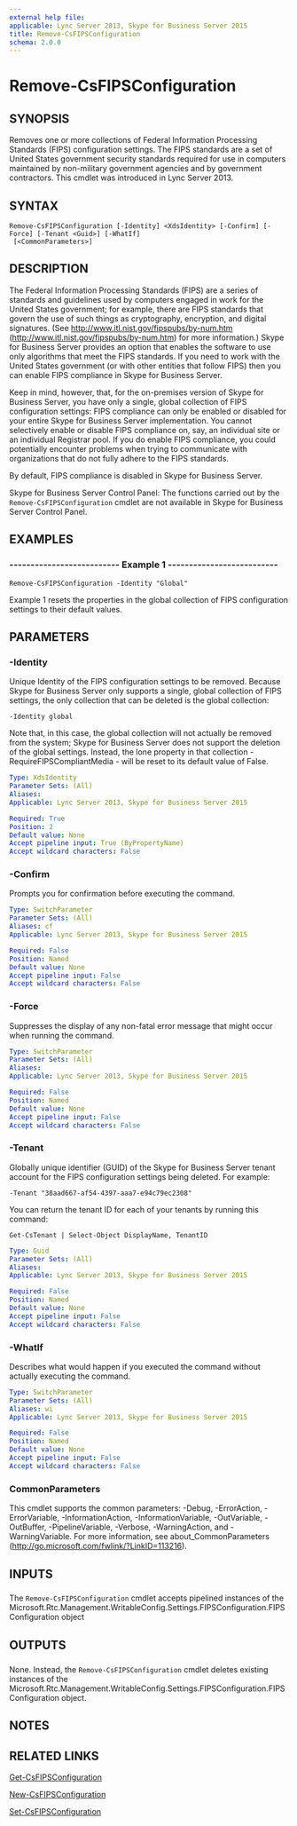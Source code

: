 ```yaml
---
external help file: 
applicable: Lync Server 2013, Skype for Business Server 2015
title: Remove-CsFIPSConfiguration
schema: 2.0.0
---
```


# Remove-CsFIPSConfiguration

## SYNOPSIS
Removes one or more collections of Federal Information Processing Standards (FIPS) configuration settings.
The FIPS standards are a set of United States government security standards required for use in computers maintained by non-military government agencies and by government contractors.
This cmdlet was introduced in Lync Server 2013.


## SYNTAX

```
Remove-CsFIPSConfiguration [-Identity] <XdsIdentity> [-Confirm] [-Force] [-Tenant <Guid>] [-WhatIf]
 [<CommonParameters>]
```

## DESCRIPTION
The Federal Information Processing Standards (FIPS) are a series of standards and guidelines used by computers engaged in work for the United States government; for example, there are FIPS standards that govern the use of such things as cryptography, encryption, and digital signatures.
(See http://www.itl.nist.gov/fipspubs/by-num.htm (http://www.itl.nist.gov/fipspubs/by-num.htm) for more information.) Skype for Business Server provides an option that enables the software to use only algorithms that meet the FIPS standards.
If you need to work with the United States government (or with other entities that follow FIPS) then you can enable FIPS compliance in Skype for Business Server.

Keep in mind, however, that, for the on-premises version of Skype for Business Server, you have only a single, global collection of FIPS configuration settings: FIPS compliance can only be enabled or disabled for your entire Skype for Business Server implementation.
You cannot selectively enable or disable FIPS compliance on, say, an individual site or an individual Registrar pool.
If you do enable FIPS compliance, you could potentially encounter problems when trying to communicate with organizations that do not fully adhere to the FIPS standards.

By default, FIPS compliance is disabled in Skype for Business Server.

Skype for Business Server Control Panel: The functions carried out by the `Remove-CsFIPSConfiguration` cmdlet are not available in Skype for Business Server Control Panel.


## EXAMPLES

### -------------------------- Example 1 --------------------------
```
Remove-CsFIPSConfiguration -Identity "Global"
```

Example 1 resets the properties in the global collection of FIPS configuration settings to their default values.


## PARAMETERS

### -Identity
Unique Identity of the FIPS configuration settings to be removed.
Because Skype for Business Server only supports a single, global collection of FIPS settings, the only collection that can be deleted is the global collection:

`-Identity global`

Note that, in this case, the global collection will not actually be removed from the system; Skype for Business Server does not support the deletion of the global settings.
Instead, the lone property in that collection - RequireFIPSCompliantMedia - will be reset to its default value of False.


```yaml
Type: XdsIdentity
Parameter Sets: (All)
Aliases: 
Applicable: Lync Server 2013, Skype for Business Server 2015

Required: True
Position: 2
Default value: None
Accept pipeline input: True (ByPropertyName)
Accept wildcard characters: False
```

### -Confirm
Prompts you for confirmation before executing the command.

```yaml
Type: SwitchParameter
Parameter Sets: (All)
Aliases: cf
Applicable: Lync Server 2013, Skype for Business Server 2015

Required: False
Position: Named
Default value: None
Accept pipeline input: False
Accept wildcard characters: False
```

### -Force
Suppresses the display of any non-fatal error message that might occur when running the command.

```yaml
Type: SwitchParameter
Parameter Sets: (All)
Aliases: 
Applicable: Lync Server 2013, Skype for Business Server 2015

Required: False
Position: Named
Default value: None
Accept pipeline input: False
Accept wildcard characters: False
```

### -Tenant
Globally unique identifier (GUID) of the Skype for Business Server tenant account for the FIPS configuration settings being deleted.
For example:

`-Tenant "38aad667-af54-4397-aaa7-e94c79ec2308"`

You can return the tenant ID for each of your tenants by running this command:

`Get-CsTenant | Select-Object DisplayName, TenantID`


```yaml
Type: Guid
Parameter Sets: (All)
Aliases: 
Applicable: Lync Server 2013, Skype for Business Server 2015

Required: False
Position: Named
Default value: None
Accept pipeline input: False
Accept wildcard characters: False
```

### -WhatIf
Describes what would happen if you executed the command without actually executing the command.

```yaml
Type: SwitchParameter
Parameter Sets: (All)
Aliases: wi
Applicable: Lync Server 2013, Skype for Business Server 2015

Required: False
Position: Named
Default value: None
Accept pipeline input: False
Accept wildcard characters: False
```

### CommonParameters
This cmdlet supports the common parameters: -Debug, -ErrorAction, -ErrorVariable, -InformationAction, -InformationVariable, -OutVariable, -OutBuffer, -PipelineVariable, -Verbose, -WarningAction, and -WarningVariable. For more information, see about_CommonParameters (http://go.microsoft.com/fwlink/?LinkID=113216).

## INPUTS

###  
The `Remove-CsFIPSConfiguration` cmdlet accepts pipelined instances of the Microsoft.Rtc.Management.WritableConfig.Settings.FIPSConfiguration.FIPSConfiguration object

## OUTPUTS

###  
None.
Instead, the `Remove-CsFIPSConfiguration` cmdlet deletes existing instances of the Microsoft.Rtc.Management.WritableConfig.Settings.FIPSConfiguration.FIPSConfiguration object.

## NOTES

## RELATED LINKS

[Get-CsFIPSConfiguration]()

[New-CsFIPSConfiguration]()

[Set-CsFIPSConfiguration]()

